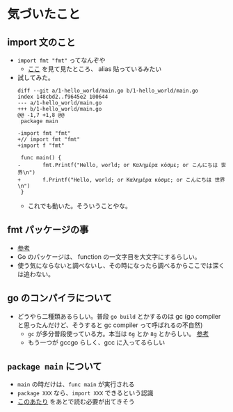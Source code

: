# 気づいたこと

## import 文のこと

- `import fmt "fmt"` ってなんぞや
    - [ここ](https://qiita.com/taji-taji/items/5a4f17bcf5b819954cc1) を見て見たところ、 alias 貼っているみたい
- 試してみた。
    ```
    diff --git a/1-hello_world/main.go b/1-hello_world/main.go
    index 148cbd2..f9645e2 100644
    --- a/1-hello_world/main.go
    +++ b/1-hello_world/main.go
    @@ -1,7 +1,8 @@
     package main
    
    -import fmt "fmt"
    +// import fmt "fmt"
    +import f "fmt"
    
     func main() {
    -       fmt.Printf("Hello, world; or Καλημέρα κόσμε; or こんにちは 世界\n")
    +       f.Printf("Hello, world; or Καλημέρα κόσμε; or こんにちは 世界\n")
     }
   ```
   - これでも動いた。そういうことやな。

## fmt パッケージの事
- [参考](https://golang.org/pkg/fmt/)
- Go のパッケージは、 function の一文字目を大文字にするらしい。
- 使う気にならないと調べないし、その時になったら調べるからここでは深くは追わない。

## go のコンパイラについて
- どうやら二種類あるらしい。普段 `go build` とかするのは gc (go compiler と思ったんだけど、そうすると gc compiler って呼ばれるの不自然) 
    - `gc` が多分普段使っている方。本当は `6g` とか `8g` とからしい。 [参考](https://ja.wikipedia.org/wiki/Go_\(%E3%83%97%E3%83%AD%E3%82%B0%E3%83%A9%E3%83%9F%E3%83%B3%E3%82%B0%E8%A8%80%E8%AA%9E\))
    - もう一つが gccgo らしく、gcc に入ってるらしい

## `package main` について
- `main` の時だけは、`func main` が実行される
- `package XXX` なら、`import XXX` できるという認識
- [このあたり](http://cuto.unirita.co.jp/gostudy/post/go-package/) をあとで読む必要が出てきそう
